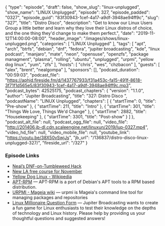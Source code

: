 {
  "type": "episode",
  "draft": false,
  "show_slug": "linux-unplugged",
  "show_name": "LINUX Unplugged",
  "episode": 327,
  "episode_padded": "0327",
  "episode_guid": "83f30943-1cef-4a17-a9df-3948ae94ff9c",
  "slug": "327",
  "title": "Distro Disco",
  "description": "Get to know our Linux Users Group a little better and learn why they love their Linux distros of choice, and the one thing they'd change to make them perfect.",
  "date": "2019-11-12T14:00:00-08:00",
  "header_image": "/images/shows/linux-unplugged.png",
  "categories": [
    "LINUX Unplugged"
  ],
  "tags": [
    "apt",
    "arch",
    "btrfs",
    "debian",
    "dnf",
    "fedora",
    "jupiter broadcasting",
    "kde",
    "linux podcast",
    "manjaro",
    "mate",
    "neon",
    "opensuse",
    "openzfs",
    "package managment",
    "plasma",
    "rolling",
    "ubuntu",
    "unplugged",
    "urpmi",
    "yellow dog linux",
    "yum",
    "zfs"
  ],
  "hosts": [
    "chris",
    "wes",
    "chzbacon"
  ],
  "guests": [
    "alex",
    "brent",
    "nealgompa"
  ],
  "sponsors": [],
  "podcast_duration": "00:59:03",
  "podcast_file": "https://aphid.fireside.fm/d/1437767933/f31a453c-fa15-491f-8618-3f71f1d565e5/83f30943-1cef-4a17-a9df-3948ae94ff9c.mp3",
  "podcast_bytes": 42525175,
  "podcast_chapters": {
    "version": "1.1.0",
    "author": "Jupiter Broadcasting",
    "title": "327: Distro Disco ",
    "podcastName": "LINUX Unplugged",
    "chapters": [
      {
        "startTime": 0,
        "title": "Pre-show"
      },
      {
        "startTime": 211,
        "title": "Intro"
      },
      {
        "startTime": 301,
        "title": "Things We Love, Things We'd Change"
      },
      {
        "startTime": 2882,
        "title": "Housekeeping"
      },
      {
        "startTime": 3301,
        "title": "Post-show"
      }
    ]
  },
  "podcast_alt_file": null,
  "podcast_ogg_file": null,
  "video_file": "http://201406.jb-dl.cdn.scaleengine.net/linuxun/2019/lup-0327.mp4",
  "video_hd_file": null,
  "video_mobile_file": null,
  "youtube_link": "https://youtu.be/38X50vSwjJs",
  "jb_url": "/136837/distro-disco-linux-unplugged-327/",
  "fireside_url": "/327"
}


### Episode Links

  * [Neal’s DNF-on-Tumbleweed Hack](https://build.opensuse.org/project/show/home:Pharaoh_Atem:DNF_SUSE:Tumbleweed:Integration "Neal’s DNF-on-Tumbleweed Hack")
  * [New LA free course for November](https://linuxacademy.com/blog/announcements/free-courses-at-linux-academy-november-2019/ "New LA free course for November")
  * [Yellow Dog Linux - Wikipedia](https://en.wikipedia.org/wiki/Yellow_Dog_Linux "Yellow Dog Linux - Wikipedia")
  * [APT-RPM](http://apt-rpm.org/docs.shtml "APT-RPM") — APT-RPM is a port of Debian's APT tools to a RPM based distribution.
  * [URPMI - Mageia wiki](https://wiki.mageia.org/en/URPMI "URPMI - Mageia wiki") — urpmi is Mageia's command line tool for managing packages and repositories
  * [Linux Millionaire Question Form](https://docs.google.com/forms/d/1QDhxH88HwLxSxgW9iiHk-am_m59Jywc5pnL-aDY2hio/viewform "Linux Millionaire Question Form") — Jupiter Broadcasting wants to create a fun game for Linux enthusiasts to test their knowledge on the depths of technology and Linux history. Please help by providing us your thoughtful questions and suggested answers!


